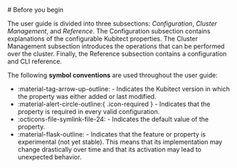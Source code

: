 [tag 2.0.0]: https://github.com/MusicDin/kubitect/releases/tag/v2.0.0

<div markdown="1" class="text-center">
# Before you begin
</div>

<div markdown="1" class="text-justify">

The user guide is divided into three subsections: *Configuration*, *Cluster Management*, and *Reference*.
The Configuration subsection contains explanations of the configurable Kubitect properties.
The Cluster Management subsection introduces the operations that can be performed over the cluster.
Finally, the Reference subsection contains a configuration and CLI reference.

The following **symbol conventions** are used throughout the user guide:

+ :material-tag-arrow-up-outline: - Indicates the Kubitect version in which the property was either added or last modified.
+ :material-alert-circle-outline:{ .icon-required } - Indicates that the property is required in every valid configuration.
+ :octicons-file-symlink-file-24: - Indicates the default value of the property.
+ :material-flask-outline: - Indicates that the feature or property is experimental (not yet stable). This means that its implementation may change drastically over time and that its activation may lead to unexpected behavior.

</div>
